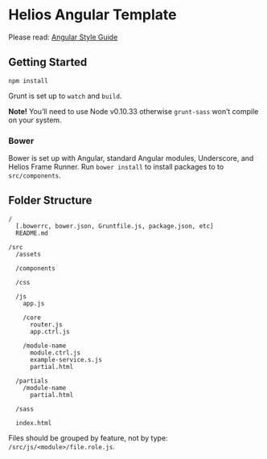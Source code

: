 # Helios Angular Template

Please read: [Angular Style Guide](https://github.com/johnpapa/angular-styleguide)

## Getting Started

`npm install`

Grunt is set up to `watch` and `build`.

**Note!** You’ll need to use Node v0.10.33 otherwise `grunt-sass` won’t compile on your system.

### Bower

Bower is set up with Angular, standard Angular modules, Underscore, and Helios Frame Runner. Run `bower install` to install packages to to `src/components`.

## Folder Structure

```
/
  [.bowerrc, bower.json, Gruntfile.js, package.json, etc]
  README.md

/src
  /assets

  /components

  /css

  /js
    app.js

    /core
      router.js
      app.ctrl.js

    /module-name
      module.ctrl.js
      example-service.s.js
      partial.html

  /partials
    /module-name
      partial.html

  /sass

  index.html

```

Files should be grouped by feature, not by type: `/src/js/<module>/file.role.js`.